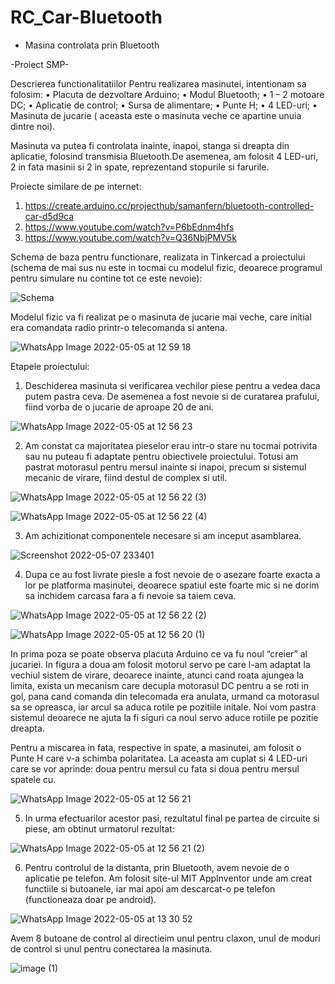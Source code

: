 # RC_Car-Bluetooth
- Masina controlata prin Bluetooth

-Proiect SMP-

Descrierea functionalitatiilor
	Pentru realizarea masinutei, intentionam sa folosim:
•	Placuta de dezvoltare Arduino;
•	Modul Bluetooth;
•	1 – 2 motoare DC;
•	Aplicatie de control;
•	Sursa de alimentare;
•	Punte H;
•	4 LED-uri;
•	Masinuta de jucarie ( aceasta este o masinuta veche ce apartine unuia dintre noi).

Masinuta va putea fi controlata inainte, inapoi, stanga si dreapta din aplicatie, folosind transmisia Bluetooth.De asemenea, am folosit 4 LED-uri, 2 in fata masinii si 2 in spate, reprezentand stopurile si farurile.

Proiecte similare de pe internet:
1.	https://create.arduino.cc/projecthub/samanfern/bluetooth-controlled-car-d5d9ca
2.	https://www.youtube.com/watch?v=P6bEdnm4hfs
3.	https://www.youtube.com/watch?v=Q36NbjPMV5k

Schema de  baza pentru functionare, realizata in Tinkercad a proiectului (schema de mai sus nu este in tocmai cu modelul fizic, deoarece programul pentru simulare nu contine tot ce este nevoie):

![Schema](https://user-images.githubusercontent.com/57183392/167270771-c0b2b2be-faf4-4b6d-bbea-9a069c7cdd52.png)

Modelul fizic va fi realizat pe o masinuta de jucarie mai veche, care initial era comandata radio printr-o telecomanda si antena.
 
 ![WhatsApp Image 2022-05-05 at 12 59 18](https://user-images.githubusercontent.com/57183392/167270779-0383dda6-d769-4da1-bb15-cca2efc6b7c2.jpeg)
 
Etapele proiectului:
1. Deschiderea masinuta si verificarea vechilor piese pentru a vedea daca putem pastra ceva. De asemenea a fost nevoie si de curatarea prafului, fiind vorba de o jucarie de aproape 20 de ani.

![WhatsApp Image 2022-05-05 at 12 56 23](https://user-images.githubusercontent.com/57183392/167270818-164c8fbd-96f4-4925-864e-5eb290625709.jpeg)

2. Am constat ca majoritatea pieselor erau intr-o stare nu tocmai potrivita sau nu puteau fi adaptate pentru obiectivele proiectului. Totusi am pastrat motorasul pentru mersul inainte si inapoi, precum si sistemul mecanic de virare, fiind destul de complex si util.
  
  ![WhatsApp Image 2022-05-05 at 12 56 22 (3)](https://user-images.githubusercontent.com/57183392/167270831-6c497147-9076-42b3-9fed-5ecf29875143.jpeg)
  
  ![WhatsApp Image 2022-05-05 at 12 56 22 (4)](https://user-images.githubusercontent.com/57183392/167270838-46df4ceb-50c0-4e4c-811a-0ddd45a2f75c.jpeg)

3. Am achizitionat componentele necesare si am inceput asamblarea. 

![Screenshot 2022-05-07 233401](https://user-images.githubusercontent.com/57183392/167270867-1f192b49-2c4e-460d-a637-3929a776b02e.png)

4. Dupa ce au fost livrate piesle a fost nevoie de o asezare foarte exacta a lor pe platforma masinutei, deoarece spatiul este foarte mic si ne dorim sa inchidem carcasa fara a fi nevoie sa taiem ceva.
  
![WhatsApp Image 2022-05-05 at 12 56 22 (2)](https://user-images.githubusercontent.com/57183392/167270887-5ff44634-7882-42d0-b414-d0f4bf1810df.jpeg)

![WhatsApp Image 2022-05-05 at 12 56 20 (1)](https://user-images.githubusercontent.com/57183392/167270891-c066e7a8-8b04-43ca-895d-6cf592fcf7b8.jpeg)

In prima poza se poate observa placuta Arduino ce va fu noul “creier” al jucariei.
In figura a doua am folosit motorul servo pe care l-am adaptat la vechiul sistem de virare, deoarece inainte, atunci cand roata ajungea la limita, exista un mecanism care decupla motorasul DC pentru a se roti in gol, pana cand comanda din telecomada era anulata, urmand ca motorasul sa se opreasca, iar arcul sa aduca rotile pe pozitiile initale. Noi vom pastra sistemul deoarece ne ajuta la fi siguri ca noul servo aduce rotiile pe pozitie dreapta.

Pentru a miscarea in fata, respective in spate, a masinutei, am folosit o Punte H care v-a schimba polaritatea. La aceasta am cuplat si 4 LED-uri care se vor aprinde: doua pentru mersul cu fata si doua pentru mersul spatele cu.
 
 ![WhatsApp Image 2022-05-05 at 12 56 21](https://user-images.githubusercontent.com/57183392/167270902-5bafd1a8-7da2-46c2-97c0-683542d2f683.jpeg)

5. In urma efectuarilor acestor pasi, rezultatul final pe partea de circuite si piese, am obtinut urmatorul rezultat:

![WhatsApp Image 2022-05-05 at 12 56 21 (2)](https://user-images.githubusercontent.com/57183392/167270922-28245555-b258-44c7-8092-56f17f214b7e.jpeg)

6. Pentru controlul de la distanta, prin Bluetooth, avem nevoie de o aplicatie pe telefon. Am folosit site-ul MIT AppInventor unde am creat functiile si butoanele, iar mai apoi  am descarcat-o pe telefon (functioneaza doar pe android).
 
![WhatsApp Image 2022-05-05 at 13 30 52](https://user-images.githubusercontent.com/57183392/167270972-8f727e4e-0ede-4715-9bc1-526d037f4f06.jpeg)

Avem 8 butoane de control al directieim unul pentru claxon, unul de moduri de control si unul pentru conectarea la masinuta.
 
![image (1)](https://user-images.githubusercontent.com/57183392/167270976-44b9ecc4-c7a6-40b1-9358-6747bd442626.png)
